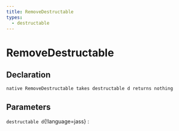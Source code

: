 ```yaml
---
title: RemoveDestructable
types:
  - destructable
---
```


# RemoveDestructable

## Declaration

```jass
native RemoveDestructable takes destructable d returns nothing
```

## Parameters
`destructable d`{!language=jass}
: 
